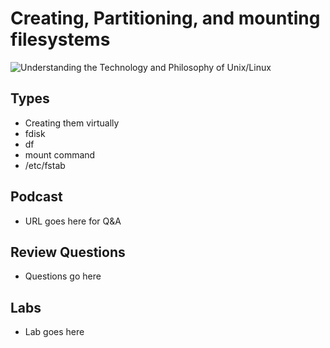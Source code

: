 # Creating, Partitioning, and mounting filesystems
![Understanding the Technology and Philosophy of Unix/Linux](http://imgs.xkcd.com/comics/2038.png "Understanding the Technology and Philosophy of Unix/Linux")

## Types

   * Creating them virtually
   * fdisk   
   * df
   * mount command
   * /etc/fstab
   
## Podcast	

  * URL goes here for Q&A
  
## Review Questions

  * Questions go here
  
## Labs

  * Lab goes here
  